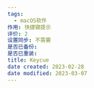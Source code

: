 ```yaml
---
tags:
  - macOS软件
作用: 快捷键提示
评价: 2
设置同步: 不需要
是否已备份:
是否已重装:
title: Keycue
date created: 2023-02-28
date modified: 2023-03-07
---
```


